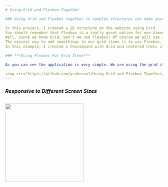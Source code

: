 ```yaml
---
# Using-Grid-and-Flexbox-Together

### Using Grid and Flexbox together in complex structures can make your work easier.

In this project, I created a 2D structure on the website using Grid. 
You should remember that Flexbox is a really great option for one-dimensional structures. 
Well, since we know Grid, won't we use Flexbox? Of course we will use it. 
The easiest way to add somethings to our grid items is to use Flexbox. 
In this example, I created a Chessboard with Grid and centered chess items very easily with Flexbox. Also note that our website is responsive.

### ***Using Flexbox For Grid Items***

As you can see the application is very simple. We are using the grid items as selector in the CSS file. Then in this code block  we are setting that "display: flex;". We can now position everything on the grid items or give them the size that we want.

<img src="https://github.com/ysnhasan1/Using-Grid-and-Flexbox-Together/assets/102024926/17331072-237a-485a-9b71-0a4c9be25c68"><br />
---
```


### ***Responsive to Different Screen Sizes***
<img src="https://github.com/ysnhasan1/Using-Grid-and-Flexbox-Together/assets/102024926/bc8d4fcd-3572-448b-9e48-abc62bc5d778" height="250"><br />
---
